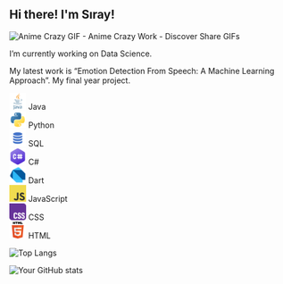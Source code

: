 ## Hi there! I'm Sıray!
 
![Anime Crazy GIF - Anime Crazy Work - Discover   Share GIFs](https://github.com/siraytarim/siraytarim/assets/99121035/a7eb3055-4c77-42c0-bbf7-da3263784a54)
 
  I’m currently working on  Data Science.
  
  My latest work is “Emotion Detection From Speech: A Machine Learning Approach”. My final year project.


<img src="https://raw.githubusercontent.com/github/explore/main/topics/java/java.png" alt="Java" width="30" height="30"> Java    
<img src="https://raw.githubusercontent.com/github/explore/main/topics/python/python.png" alt="Python" width="30" height="30"> Python      
<img src="https://raw.githubusercontent.com/github/explore/main/topics/sql/sql.png" alt="SQL" width="30" height="30"> SQL    
<img src="https://raw.githubusercontent.com/github/explore/main/topics/csharp/csharp.png" alt="C#" width="30" height="30"> C#     
<img src="https://raw.githubusercontent.com/github/explore/main/topics/dart/dart.png" alt="Dart" width="30" height="30"> Dart      
<img  src="https://raw.githubusercontent.com/github/explore/main/topics/javascript/javascript.png" alt="JavaScript" width="30" height="30"> JavaScript      
<img src="https://raw.githubusercontent.com/github/explore/main/topics/css/css.png" alt="CSS" width="30" height="30"> CSS      
<img src="https://raw.githubusercontent.com/github/explore/main/topics/html/html.png" alt="HTML" width="30" height="30"> HTML      

![Top Langs](https://github-readme-stats.vercel.app/api/top-langs/?username=siraytarim&layout=compact)

![Your GitHub stats](https://github-readme-stats.vercel.app/api?username=siraytarim&show_icons=true&theme=radical)
